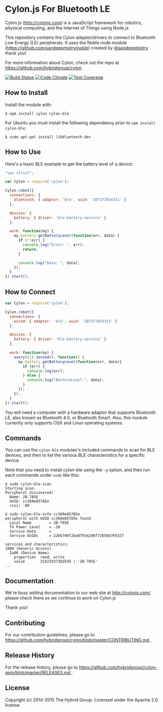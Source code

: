 # Cylon.js For Bluetooth LE

Cylon.js (http://cylonjs.com) is a JavaScript framework for robotics, physical computing, and the Internet of Things using Node.js

This repository contains the Cylon adaptor/drivers to connect to Bluetooth Low Energy (LE) peripherals. It uses the Noble node module (https://github.com/sandeepmistry/noble) created by [@sandeepmistry](https://github.com/sandeepmistry) thank you!

For more information about Cylon, check out the repo at
https://github.com/hybridgroup/cylon

[![Build Status](https://secure.travis-ci.org/hybridgroup/cylon-ble.png?branch=master)](http://travis-ci.org/hybridgroup/cylon-ble) [![Code Climate](https://codeclimate.com/github/hybridgroup/cylon-ble/badges/gpa.svg)](https://codeclimate.com/github/hybridgroup/cylon-ble) [![Test Coverage](https://codeclimate.com/github/hybridgroup/cylon-ble/badges/coverage.svg)](https://codeclimate.com/github/hybridgroup/cylon-ble)

## How to Install

Install the module with:

    $ npm install cylon cylon-ble

For Ubuntu you must install the following dependency prior to `npm install cylon-ble`:

    $ sudo apt-get install libbluetooth-dev

## How to Use

Here's a basic BLE example to get the battery level of a device:

```javascript
"use strict";

var Cylon = require('cylon');

Cylon.robot({
  connections: {
    bluetooth: { adaptor: 'ble', uuid: '207377654321' }
  },

  devices: {
    battery: { driver: 'ble-battery-service' }
  },

  work: function(my) {
    my.battery.getBatteryLevel(function(err, data) {
      if (!!err) {
        console.log("Error: ", err);
        return;
      }

      console.log("Data: ", data);
    });
  }
}).start();
```

## How to Connect

```javascript
var Cylon = require('cylon');

Cylon.robot({
  connections: {
    wiced: { adaptor: 'ble', uuid: '207377654321' }
  },

  devices: {
    battery: { driver: 'ble-battery-service' }
  },

  work: function(my) {
    every((1).second(), function() {
      my.battery.getBatteryLevel(function(err, data){
        if (err) {
          console.log(err);
        } else {
          console.log("BatteryLevel:", data);
        }
      });
    });
  }
}).start();
```

You will need a computer with a hardware adaptor that supports Bluetooth LE, also known as Bluetooth 4.0, or Bluetooth Smart. Also, this module currently only supports OSX and Linux operating systems.

## Commands

You can use the `cylon-ble` modules's included commands to scan for BLE devices, and then to list the various BLE characteristics for a specific device.

Note that you need to install cylon-ble using the `-g` option, and then run each commands under `sudo` like this:

    $ sudo cylon-ble-scan
    Starting scan.
    Peripheral discovered!
      Name: 2B-785E
      UUID: cc360e85785e
      rssi: -80

    $ sudo cylon-ble-info cc360e85785e
    peripheral with UUID cc360e85785e found
      Local Name        = 2B-785E
      TX Power Level    = -10
      Service Data      =
      Service UUIDs     = 22bb746f2ba075542d6f726568705327

    services and characteristics:
    1800 (Generic Access)
      2a00 (Device Name)
        properties  read, write
        value       32422d37383545 | '2B-785E'
    ...


## Documentation

We're busy adding documentation to our web site at http://cylonjs.com/ please check there as we continue to work on Cylon.js

Thank you!

## Contributing

For our contribution guidelines, please go to [https://github.com/hybridgroup/cylon/blob/master/CONTRIBUTING.md
](https://github.com/hybridgroup/cylon/blob/master/CONTRIBUTING.md
).

## Release History

For the release history, please go to [https://github.com/hybridgroup/cylon-gpio/blob/master/RELEASES.md
](https://github.com/hybridgroup/cylon-gpio/blob/master/RELEASES.md
).

## License

Copyright (c) 2014-2015 The Hybrid Group. Licensed under the Apache 2.0 license.
